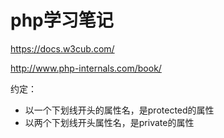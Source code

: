 # php学习笔记

https://docs.w3cub.com/

http://www.php-internals.com/book/ 

约定：

- 以一个下划线开头的属性名，是protected的属性
- 以两个下划线开头属性名，是private的属性
